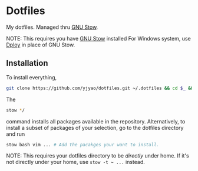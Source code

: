 # Dotfiles

My dotfiles. Managed thru [GNU Stow][stow].

NOTE:
This requires you have [GNU Stow][stow] installed
For Windows system,
use [Dploy][dploy] in place of GNU Stow.

## Installation

To install everything,

```bash
git clone https://github.com/yjyao/dotfiles.git ~/.dotfiles && cd $_ && stow */
```

The

```bash
stow */
```

command
installs all packages
available in the repository.
Alternatively,
to install a subset of packages of your selection,
go to the dotfiles directory and run

```bash
stow bash vim ... # Add the pacakges your want to install.
```

NOTE:
This requires your dotfiles directory to be
*directly* under home.
If it's not directly under your home,
use `stow -t ~ ...` instead.

[dploy]: https://github.com/arecarn/dploy/
[stow]: https://www.gnu.org/software/stow/
